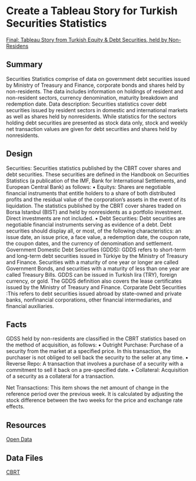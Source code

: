# Create a Tableau Story for Turkish Securities Statistics


[Final: Tableau Story from Turkish Equity & Debt Securities, held by Non- Residens](https://public.tableau.com/views/TurkishSecurityStatisticsheldbyNon-Residents/Main?:language=en-US&:sid=&:redirect=auth&:display_count=n&:origin=viz_share_link)

## Summary
Securities Statistics comprise of data on government debt securities issued by Ministry of Treasury and Finance, corporate bonds and shares held by non-residents. The data includes information on holdings of resident and non-resident sectors, currency denomination, maturity breakdown and redemption date.
Data description: Securities statistics cover debt securities issued by resident sectors in domestic and international markets as well as shares held by nonresidents. While statistics for the sectors holding debt securities are presented as stock data only, stock and weekly net transaction values are given for debt securities and shares held by nonresidents. 
## Design
Securities: Securities statistics published by the CBRT cover shares and debt securities.
These securities are defined in the Handbook on Securities Statistics (a publication of the IMF, Bank for International Settlements, and European Central Bank) as follows:
▪ Equitys: Shares are negotiable financial instruments that entitle holders to a share of both distributed profits and the residual value of the corporation’s assets in the event of its liquidation. The statistics published by the CBRT cover shares traded on Borsa Istanbul (BIST) and held by nonresidents as a portfolio investment. Direct investments
are not included. 
▪ Debt Securities: Debt securities are negotiable financial instruments serving as evidence of a debt. Debt securities should display all, or most, of the following characteristics: an issue date, an issue price, a face value, a redemption date, the
coupon rate, the coupon dates, and the currency of denomination and settlement.
    Government Domestic Debt Securities (GDDS): GDDS refers to short-term and
long-term debt securities issued in Türkiye by the Ministry of Treasury and
Finance. Securities with a maturity of one year or longer are called Government
Bonds, and securities with a maturity of less than one year are called Treasury
Bills. GDDS can be issued in Turkish lira (TRY), foreign currency, or gold. The
GDDS definition also covers the lease certificates issued by the Ministry of
Treasury and Finance.
  Corparate Debt Securities :This refers to debt securities issued abroad by state-owned and
private banks, nonfinancial corporations, other financial intermediaries, and
financial auxiliaries.



## Facts
GDSS held by non-residents are classified in the CBRT statistics based on the method of
acquisition, as follows:
▪ Outright Purchase: Purchase of a security from the market at a specified price. In
this transaction, the purchaser is not obliged to sell back the security to the seller at
any time.
▪ Reverse Repo: A transaction that involves a purchase of a security with a
commitment to sell it back on a pre-specified date.
▪ Collateral: Acquisition of a security as a collateral for a transaction.


Net Transactions: This item shows the net amount of change in the reference period over
the previous week. It is calculated by adjusting the stock difference between the two weeks
for the price and exchange rate effects. 


## Resources
[Open Data](https://evds2.tcmb.gov.tr/index.php?/evds/DataGroupLink/5/bie_mknethar/en)


## Data Files
[CBRT](https://www.tcmb.gov.tr/wps/wcm/connect/EN/TCMB+EN/Main+Menu/Statistics/Monetary+and+Financial+Statistics/Securities+Statistics/)
